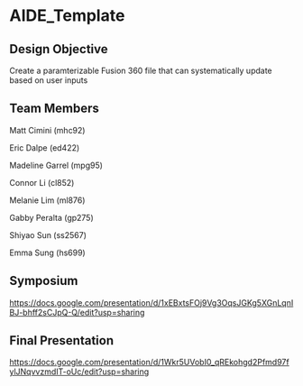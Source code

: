 # AIDE_Template

## Design Objective
Create a paramterizable Fusion 360 file that can systematically update based on user inputs

## Team Members
Matt Cimini (mhc92)

Eric Dalpe (ed422)

Madeline Garrel (mpg95)

Connor Li (cl852)

Melanie Lim (ml876)

Gabby Peralta (gp275)

Shiyao Sun (ss2567)

Emma Sung (hs699)

## Symposium
https://docs.google.com/presentation/d/1xEBxtsFOj9Vg3OqsJGKg5XGnLqnIBJ-bhff2sCJpQ-Q/edit?usp=sharing

## Final Presentation
https://docs.google.com/presentation/d/1Wkr5UVobI0_qREkohgd2Pfmd97fylJNqvvzmdIT-oUc/edit?usp=sharing
